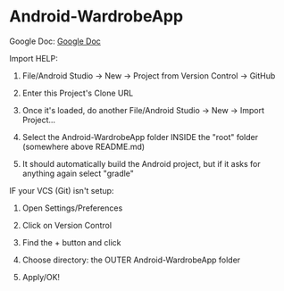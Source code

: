 # Android-WardrobeApp

Google Doc: [Google Doc](https://docs.google.com/document/d/1TgpAlOo-75swnEC3BHXpXg_tLJJyE6qNpKuWPKHD9y0/edit?ts=5886df55#heading=h.l7i2qhmldo1a)

Import HELP:

1. File/Android Studio -> New -> Project from Version Control -> GitHub

2. Enter this Project's Clone URL

3. Once it's loaded, do another File/Android Studio -> New -> Import Project...

4. Select the Android-WardrobeApp folder INSIDE the "root" folder (somewhere above README.md)

5. It should automatically build the Android project, but if it asks for anything again select "gradle"

IF your VCS (Git) isn't setup:

1. Open Settings/Preferences

2. Click on Version Control

3. Find the + button and click

4. Choose directory: the OUTER Android-WardrobeApp folder

5. Apply/OK!
